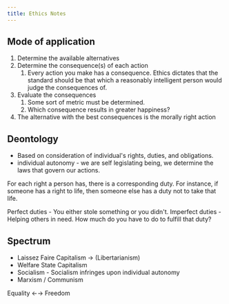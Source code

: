 ```yaml
---
title: Ethics Notes
---
```


## Mode of application

1. Determine the available alternatives
2. Determine the consequence(s) of each action
   1. Every action you make has a consequence. Ethics dictates that the standard should be that which a reasonably intelligent person would judge the consequences of.
1. Evaluate the consequences
   1. Some sort of metric must be determined.
   2. Which consequence results in greater happiness?
1. The alternative with the best consequences is the morally right action

## Deontology

* Based on consideration of individual's rights, duties, and obligations.
* individual autonomy - we are self legislating being, we determine the laws that govern our actions.

For each right a person has, there is a corresponding duty. For instance, if someone has a right to life, then someone else has a duty not to take that life.

Perfect duties - You either stole something or you didn't.
Imperfect duties - Helping others in need. How much do you have to do to fulfill that duty?

## Spectrum

* Laissez Faire Capitalism → (Libertarianism)
* Welfare State Capitalism
* Socialism - Socialism infringes upon individual autonomy
* Marxism / Communism

Equality ←→ Freedom

